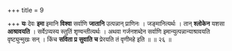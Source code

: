 +++
title = 9

+++
**यः** देवः **इमा** इमानि **विश्वा** सर्वाणि **जातानि** उत्पन्नान् प्राणिनः । जङ्मानित्यर्थः । तान् **श्लोकेन** यशसा **आश्रावयति** । सर्वेऽप्यस्य स्तुतिं शृण्वन्तीत्यर्थः । अथवा गर्जनशब्देन सर्वाणि इमान्युत्पन्नान्याश्रावयति वृष्ट्युन्मुखः सन् । किंच **सविता** **प्र** **सुवाति** **च** प्रेरयति तं वृणीमहे इति ॥ ॥ २६ ॥